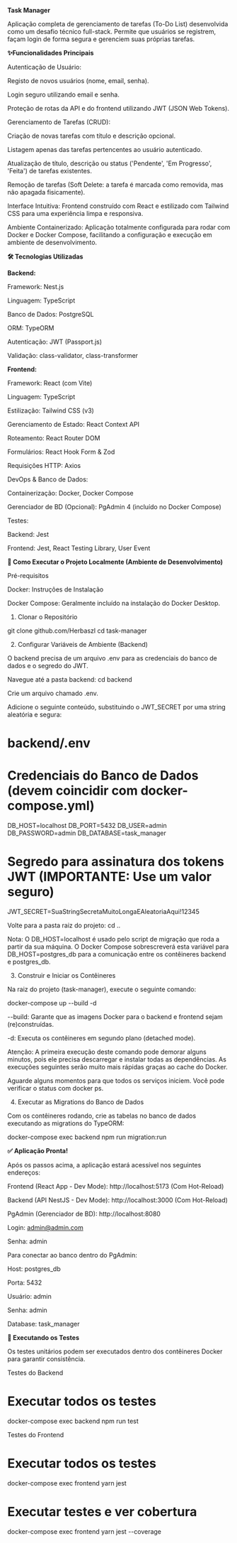 **Task Manager** 

Aplicação completa de gerenciamento de tarefas (To-Do List) desenvolvida como um desafio técnico full-stack. Permite que usuários se registrem, façam login de forma segura e gerenciem suas próprias tarefas.

**✨Funcionalidades Principais**

Autenticação de Usuário:

Registo de novos usuários (nome, email, senha).

Login seguro utilizando email e senha.

Proteção de rotas da API e do frontend utilizando JWT (JSON Web Tokens).

Gerenciamento de Tarefas (CRUD):

Criação de novas tarefas com título e descrição opcional.

Listagem apenas das tarefas pertencentes ao usuário autenticado.

Atualização de título, descrição ou status ('Pendente', 'Em Progresso', 'Feita') de tarefas existentes.

Remoção de tarefas (Soft Delete: a tarefa é marcada como removida, mas não apagada fisicamente).

Interface Intuitiva: Frontend construído com React e estilizado com Tailwind CSS para uma experiência limpa e responsiva.

Ambiente Containerizado: Aplicação totalmente configurada para rodar com Docker e Docker Compose, facilitando a configuração e execução em ambiente de desenvolvimento.

**🛠️ Tecnologias Utilizadas**

**Backend:**

Framework: Nest.js

Linguagem: TypeScript

Banco de Dados: PostgreSQL

ORM: TypeORM

Autenticação: JWT (Passport.js)

Validação: class-validator, class-transformer

**Frontend:**

Framework: React (com Vite)

Linguagem: TypeScript

Estilização: Tailwind CSS (v3)

Gerenciamento de Estado: React Context API

Roteamento: React Router DOM

Formulários: React Hook Form & Zod

Requisições HTTP: Axios

DevOps & Banco de Dados:

Containerização: Docker, Docker Compose

Gerenciador de BD (Opcional): PgAdmin 4 (incluído no Docker Compose)

Testes:

Backend: Jest

Frontend: Jest, React Testing Library, User Event



**🚀 Como Executar o Projeto Localmente (Ambiente de Desenvolvimento)**

Pré-requisitos

Docker: Instruções de Instalação

Docker Compose: Geralmente incluído na instalação do Docker Desktop.

1. Clonar o Repositório

git clone github.com/Herbaszl
cd task-manager


2. Configurar Variáveis de Ambiente (Backend)

O backend precisa de um arquivo .env para as credenciais do banco de dados e o segredo do JWT.

Navegue até a pasta backend: cd backend

Crie um arquivo chamado .env.

Adicione o seguinte conteúdo, substituindo o JWT_SECRET por uma string aleatória e segura:

# backend/.env

# Credenciais do Banco de Dados (devem coincidir com docker-compose.yml)
DB_HOST=localhost
DB_PORT=5432
DB_USER=admin
DB_PASSWORD=admin
DB_DATABASE=task_manager

# Segredo para assinatura dos tokens JWT (IMPORTANTE: Use um valor seguro)
JWT_SECRET=SuaStringSecretaMuitoLongaEAleatoriaAqui!12345


Volte para a pasta raiz do projeto: cd ..

Nota: O DB_HOST=localhost é usado pelo script de migração que roda a partir da sua máquina. O Docker Compose sobrescreverá esta variável para DB_HOST=postgres_db para a comunicação entre os contêineres backend e postgres_db.

3. Construir e Iniciar os Contêineres

Na raiz do projeto (task-manager), execute o seguinte comando:

docker-compose up --build -d


--build: Garante que as imagens Docker para o backend e frontend sejam (re)construídas.

-d: Executa os contêineres em segundo plano (detached mode).

Atenção: A primeira execução deste comando pode demorar alguns minutos, pois ele precisa descarregar e instalar todas as dependências. As execuções seguintes serão muito mais rápidas graças ao cache do Docker.

Aguarde alguns momentos para que todos os serviços iniciem. Você pode verificar o status com docker ps.

4. Executar as Migrations do Banco de Dados

Com os contêineres rodando, crie as tabelas no banco de dados executando as migrations do TypeORM:

docker-compose exec backend npm run migration:run


**✅ Aplicação Pronta!**

Após os passos acima, a aplicação estará acessível nos seguintes endereços:

Frontend (React App - Dev Mode): http://localhost:5173 (Com Hot-Reload)

Backend (API NestJS - Dev Mode): http://localhost:3000 (Com Hot-Reload)

PgAdmin (Gerenciador de BD): http://localhost:8080

Login: admin@admin.com

Senha: admin

Para conectar ao banco dentro do PgAdmin:

Host: postgres_db

Porta: 5432

Usuário: admin

Senha: admin

Database: task_manager

**🧪 Executando os Testes**

Os testes unitários podem ser executados dentro dos contêineres Docker para garantir consistência.

Testes do Backend

# Executar todos os testes
docker-compose exec backend npm run test


Testes do Frontend

# Executar todos os testes
docker-compose exec frontend yarn jest

# Executar testes e ver cobertura
docker-compose exec frontend yarn jest --coverage



